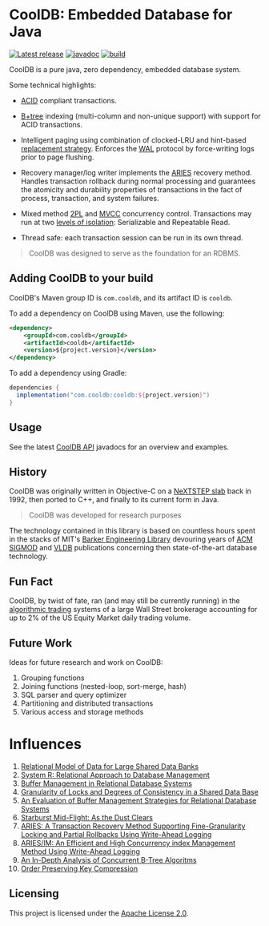 [comment]: <> (This file is generated!! See src/templates/README.template.md for source)

# CoolDB: Embedded Database for Java

[![Latest release](https://img.shields.io/github/release/kwestlund/cooldb.svg)](https://github.com/kwestlund/cooldb/releases/latest)
[![javadoc](https://javadoc.io/badge2/com.cooldb/cooldb/javadoc.svg)](https://javadoc.io/doc/com.cooldb/cooldb)
[![build](https://github.com/kwestlund/cooldb/workflows/build/badge.svg)](https://github.com/kwestlund/cooldb/actions?query=workflow%3Abuild)

CoolDB is a pure java, zero dependency, embedded database system.

Some technical highlights:

* [ACID](https://en.wikipedia.org/wiki/ACID) compliant transactions.

* [B+tree](https://en.wikipedia.org/wiki/B%2B_tree) indexing (multi-column and non-unique support) with support for ACID
  transactions.

* Intelligent paging using combination of clocked-LRU and
  hint-based [replacement strategy](https://en.wikipedia.org/wiki/Page_replacement_algorithm#Clock). Enforces
  the [WAL](https://en.wikipedia.org/wiki/Write-ahead_logging) protocol by force-writing logs prior to page flushing.

* Recovery manager/log writer implements
  the [ARIES](https://en.wikipedia.org/wiki/Algorithms_for_Recovery_and_Isolation_Exploiting_Semantics)
  recovery method. Handles transaction rollback during normal processing and guarantees the atomicity and durability
  properties of transactions in the fact of process, transaction, and system failures.

* Mixed method [2PL](https://en.wikipedia.org/wiki/Two-phase_locking)
  and [MVCC](https://en.wikipedia.org/wiki/Multiversion_concurrency_control) concurrency control. Transactions may run
  at two [levels of isolation](https://en.wikipedia.org/wiki/Isolation_(database_systems)): Serializable and Repeatable
  Read.

* Thread safe: each transaction session can be run in its own thread.

> CoolDB was designed to serve as the foundation for an RDBMS.

## Adding CoolDB to your build

CoolDB's Maven group ID is `com.cooldb`, and its artifact ID is `cooldb`.

To add a dependency on CoolDB using Maven, use the following:

```xml
<dependency>
    <groupId>com.cooldb</groupId>
    <artifactId>cooldb</artifactId>
    <version>${project.version}</version>
</dependency>
```

To add a dependency using Gradle:

```gradle
dependencies {
  implementation("com.cooldb:cooldb:${project.version}")
}
```

## Usage

See the latest [CoolDB API](https://javadoc.io/doc/com.cooldb/cooldb) javadocs for an overview and examples.

## History

CoolDB was originally written in Objective-C on a [NeXTSTEP slab](https://en.wikipedia.org/wiki/NeXTstation) back in
1992, then ported to C++, and finally to its current form in Java.

> CoolDB was developed for research purposes

The technology contained in this library is based on countless hours spent in the stacks of
MIT's [Barker Engineering Library](https://libraries.mit.edu/barker/) devouring years
of [ACM SIGMOD](https://sigmod.org) and [VLDB](https://dl.acm.org/conference/vldb) publications concerning then
state-of-the-art database technology.

## Fun Fact

CoolDB, by twist of fate, ran (and may still be currently running) in
the [algorithmic trading](https://en.wikipedia.org/wiki/Algorithmic_trading) systems of a large Wall Street brokerage
accounting for up to 2% of the US Equity Market daily trading volume.

## Future Work

Ideas for future research and work on CoolDB:

1. Grouping functions
1. Joining functions (nested-loop, sort-merge, hash)
1. SQL parser and query optimizer
1. Partitioning and distributed transactions
1. Various access and storage methods

# Influences

1. [Relational Model of Data for Large Shared Data Banks](http://avid.cs.umass.edu/courses/645/s2006/codd.pdf)
1. [System R: Relational Approach to Database Management](http://daslab.seas.harvard.edu/reading-group/papers/astrahan-1976.pdf)
1. [Buffer Management in Relational Database Systems](http://citeseerx.ist.psu.edu/viewdoc/download?doi=10.1.1.137.8362&rep=rep1&type=pdf)
1. [Granularity of Locks and Degrees of Consistency in a Shared Data Base](https://citeseerx.ist.psu.edu/viewdoc/download;jsessionid=FDF91C045A64BF3AEA3000AD006818A7?doi=10.1.1.92.8248&rep=rep1&type=pdf)
1. [An Evaluation of Buffer Management Strategies for Relational Database Systems](http://www.vldb.org/conf/1985/P127.PDF)
1. [Starburst Mid-Flight: As the Dust Clears](http://citeseerx.ist.psu.edu/viewdoc/download;jsessionid=368F5072014DFD0DA7EC7D1FB6FC8A7D?doi=10.1.1.874.9020&rep=rep1&type=pdf)
1. [ARIES: A Transaction Recovery Method Supporting Fine-Granularity Locking and Partial Rollbacks Using Write-Ahead Logging](https://web.stanford.edu/class/cs345d-01/rl/aries.pdf)
1. [ARIES/lM: An Efficient and High Concurrency index Management Method Using Write-Ahead Logging](https://www.ics.uci.edu/~cs223/papers/p371-mohan.pdf)
1. [An In-Depth Analysis of Concurrent B-Tree Algoritms](https://apps.dtic.mil/sti/pdfs/ADA232287.pdf)
1. [Order Preserving Key Compression](http://bitsavers.trailing-edge.com/pdf/dec/tech_reports/CRL-94-3.pdf)

## Licensing

This project is licensed under the [Apache License 2.0](http://www.apache.org/licenses/LICENSE-2.0).
